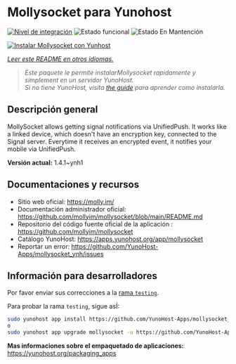<!--
Este archivo README esta generado automaticamente<https://github.com/YunoHost/apps/tree/master/tools/readme_generator>
No se debe editar a mano.
-->

# Mollysocket para Yunohost

[![Nivel de integración](https://dash.yunohost.org/integration/mollysocket.svg)](https://ci-apps.yunohost.org/ci/apps/mollysocket/) ![Estado funcional](https://ci-apps.yunohost.org/ci/badges/mollysocket.status.svg) ![Estado En Mantención](https://ci-apps.yunohost.org/ci/badges/mollysocket.maintain.svg)

[![Instalar Mollysocket con Yunhost](https://install-app.yunohost.org/install-with-yunohost.svg)](https://install-app.yunohost.org/?app=mollysocket)

*[Leer este README en otros idiomas.](./ALL_README.md)*

> *Este paquete le permite instalarMollysocket rapidamente y simplement en un servidor YunoHost.*  
> *Si no tiene YunoHost, visita [the guide](https://yunohost.org/install) para aprender como instalarla.*

## Descripción general

MollySocket allows getting signal notifications via UnifiedPush. It works like a linked device, which doesn't have an encryption key, connected to the Signal server. Everytime it receives an encrypted event, it notifies your mobile via UnifiedPush.


**Versión actual:** 1.4.1~ynh1
## Documentaciones y recursos

- Sitio web oficial: <https://molly.im/>
- Documentación administrador oficial: <https://github.com/mollyim/mollysocket/blob/main/README.md>
- Repositorio del código fuente oficial de la aplicación : <https://github.com/mollyim/mollysocket>
- Catálogo YunoHost: <https://apps.yunohost.org/app/mollysocket>
- Reportar un error: <https://github.com/YunoHost-Apps/mollysocket_ynh/issues>

## Información para desarrolladores

Por favor enviar sus correcciones a la [rama `testing`](https://github.com/YunoHost-Apps/mollysocket_ynh/tree/testing).

Para probar la rama `testing`, sigue asÍ:

```bash
sudo yunohost app install https://github.com/YunoHost-Apps/mollysocket_ynh/tree/testing --debug
o
sudo yunohost app upgrade mollysocket -u https://github.com/YunoHost-Apps/mollysocket_ynh/tree/testing --debug
```

**Mas informaciones sobre el empaquetado de aplicaciones:** <https://yunohost.org/packaging_apps>
